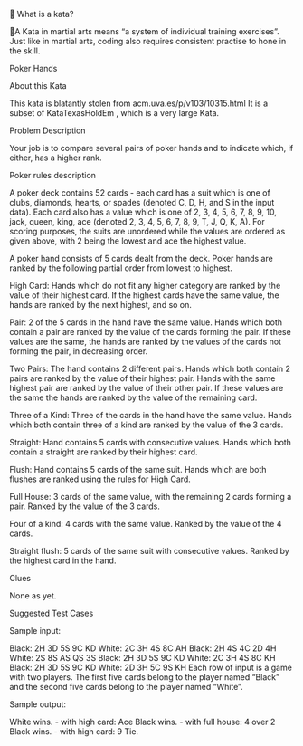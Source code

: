 🤔 What is a kata?

🥋A Kata in martial arts means “a system of individual training exercises”. Just like in martial arts, coding also requires consistent practise to hone in the skill. 


Poker Hands


About this Kata

This kata is blatantly stolen from acm.uva.es/p/v103/10315.html It is a subset of KataTexasHoldEm , which is a very large Kata.

Problem Description

Your job is to compare several pairs of poker hands and to indicate which, if either, has a higher rank.

Poker rules description

A poker deck contains 52 cards - each card has a suit which is one of clubs, diamonds, hearts, or spades (denoted C, D, H, and S in the input data). Each card also has a value which is one of 2, 3, 4, 5, 6, 7, 8, 9, 10, jack, queen, king, ace (denoted 2, 3, 4, 5, 6, 7, 8, 9, T, J, Q, K, A). For scoring purposes, the suits are unordered while the values are ordered as given above, with 2 being the lowest and ace the highest value.

A poker hand consists of 5 cards dealt from the deck. Poker hands are ranked by the following partial order from lowest to highest.

High Card: Hands which do not fit any higher category are ranked by the value of their highest card. If the highest cards have the same value, the hands are ranked by the next highest, and so on.

Pair: 2 of the 5 cards in the hand have the same value. Hands which both contain a pair are ranked by the value of the cards forming the pair. If these values are the same, the hands are ranked by the values of the cards not forming the pair, in decreasing order.

Two Pairs: The hand contains 2 different pairs. Hands which both contain 2 pairs are ranked by the value of their highest pair. Hands with the same highest pair are ranked by the value of their other pair. If these values are the same the hands are ranked by the value of the remaining card.

Three of a Kind: Three of the cards in the hand have the same value. Hands which both contain three of a kind are ranked by the value of the 3 cards.

Straight: Hand contains 5 cards with consecutive values. Hands which both contain a straight are ranked by their highest card.

Flush: Hand contains 5 cards of the same suit. Hands which are both flushes are ranked using the rules for High Card.

Full House: 3 cards of the same value, with the remaining 2 cards forming a pair. Ranked by the value of the 3 cards.

Four of a kind: 4 cards with the same value. Ranked by the value of the 4 cards.

Straight flush: 5 cards of the same suit with consecutive values. Ranked by the highest card in the hand.

Clues

None as yet.

Suggested Test Cases

Sample input:

Black: 2H 3D 5S 9C KD  White: 2C 3H 4S 8C AH
Black: 2H 4S 4C 2D 4H  White: 2S 8S AS QS 3S
Black: 2H 3D 5S 9C KD  White: 2C 3H 4S 8C KH
Black: 2H 3D 5S 9C KD  White: 2D 3H 5C 9S KH
Each row of input is a game with two players. The first five cards belong to the player named “Black” and the second five cards belong to the player named “White”.

Sample output:

White wins. - with high card: Ace 
Black wins. - with full house: 4 over 2 
Black wins. - with high card: 9
Tie.

